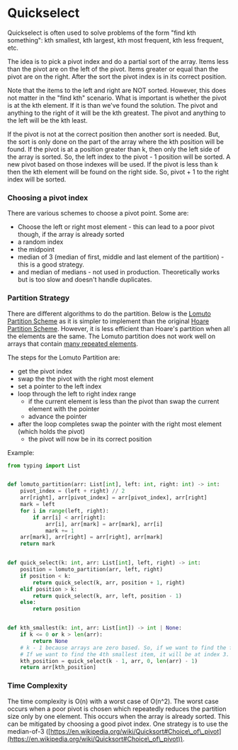 # Quickselect

Quickselect is often used to solve problems of the form "find kth something": kth smallest, kth largest, kth most frequent, kth less frequent, etc.

The idea is to pick a pivot index and do a partial sort of the array. Items less than the pivot are on the left of the pivot.  Items greater or equal than the pivot are on the right. After the sort the pivot index is in its correct position.&#x20;

Note that the items to the left and right are NOT sorted. However, this does not matter in the "find kth" scenario. What is important is whether the pivot is at the kth element. If it is than we've found the solution. The pivot and anything to the right of it will be the kth greatest. The pivot and anything to the left will be the kth least.&#x20;

If the pivot is not at the correct position then another sort is needed. But, the sort is only done on the part of the array where the kth position will be found. If the pivot is at a position greater than k, then only the left side of the array is sorted. So, the left index to the pivot - 1 position will be sorted. A new pivot based on those indexes will be used. If the pivot is less than k then the kth element will be found on the right side. So, pivot + 1 to the right index will be sorted.

### Choosing a pivot index

There are various schemes to choose a pivot point. Some are:

* Choose the left or right most element - this can lead to a poor pivot though, if the array is already sorted
* a random index&#x20;
* the midpoint
* median of 3 (median of first, middle and last element of the partition) - this is a good strategy.
* and median of medians - not used in production. Theoretically works but is too slow and doesn't handle duplicates.

### Partition Strategy

There are different algorithms to do the partition. Below is the [Lomuto Partition Scheme](https://en.wikipedia.org/wiki/Quicksort#Lomuto\_partition\_scheme) as it is simpler to implement than the original [Hoare Partition Scheme](https://en.wikipedia.org/wiki/Quicksort#Hoare\_partition\_scheme). However, it is less efficient than Hoare's partition when all the elements are the same. The Lomuto partition does not work well on arrays that contain [many repeated elements](https://en.wikipedia.org/wiki/Quicksort#Repeated\_elements).

The steps for the Lomuto Partition are:

* get the pivot index
* swap the the pivot with the right most element
* set a pointer to the left index
* loop through the left to right index range
  * if the current element is less than the pivot than swap the current element with the pointer
  * advance the pointer
* after the loop completes swap the pointer with the right most element (which holds the pivot)
  * the pivot will now be in its correct position

Example:

```python
from typing import List


def lomuto_partition(arr: List[int], left: int, right: int) -> int:
    pivot_index = (left + right) // 2
    arr[right], arr[pivot_index] = arr[pivot_index], arr[right]
    mark = left
    for i in range(left, right):
        if arr[i] < arr[right]:
            arr[i], arr[mark] = arr[mark], arr[i]
            mark += 1
    arr[mark], arr[right] = arr[right], arr[mark]
    return mark


def quick_select(k: int, arr: List[int], left, right) -> int:
    position = lomuto_partition(arr, left, right)
    if position < k:
        return quick_select(k, arr, position + 1, right)
    elif position > k:
        return quick_select(k, arr, left, position - 1)
    else:
        return position


def kth_smallest(k: int, arr: List[int]) -> int | None:
    if k <= 0 or k > len(arr):
        return None
    # k - 1 because arrays are zero based. So, if we want to find the first smallest item, it will be at index 0
    # If we want to find the 4th smallest item, it will be at index 3.
    kth_position = quick_select(k - 1, arr, 0, len(arr) - 1)
    return arr[kth_position]

```

### Time Complexity

The time complexity is O(n) with a worst case of O(n^2). The worst case occurs when a poor pivot is chosen which repeatedly reduces the partition size only by one element. This occurs when the array is already sorted. This can be mitigated by choosing a good pivot index. One strategy is to use the median-of-3 ([https://en.wikipedia.org/wiki/Quicksort#Choice\_of\_pivot](https://en.wikipedia.org/wiki/Quicksort#Choice\_of\_pivot)).
